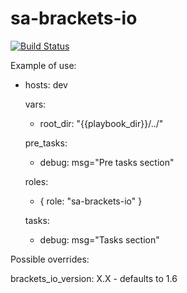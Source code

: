 sa-brackets-io
==============

[![Build Status](https://travis-ci.org/softasap/sa-brackets-io.svg?branch=master)](https://travis-ci.org/softasap/sa-brackets-io)

Example of use:

- hosts: dev

  vars:
    - root_dir: "{{playbook_dir}}/../"


  pre_tasks:
    - debug: msg="Pre tasks section"

  roles:

    - {
        role: "sa-brackets-io"
      }


  tasks:
    - debug: msg="Tasks section"



Possible overrides:

  brackets_io_version: X.X  - defaults to 1.6

